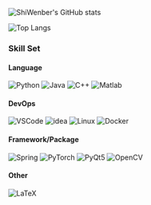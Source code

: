 <!--
**ShiWenber/ShiWenber** is a ✨ _special_ ✨ repository because its `README.md` (this file) appears on your GitHub profile.

Here are some ideas to get you started:

- 🔭 I’m currently working on ...
- 🌱 I’m currently learning ...
- 👯 I’m looking to collaborate on ...
- 🤔 I’m looking for help with ...
- 💬 Ask me about ...
- 📫 How to reach me: ...
- 😄 Pronouns: ...
- ⚡ Fun fact: ...
-->
![ShiWenber's GitHub stats](https://github-readme-stats.vercel.app/api?username=ShiWenber&include_all_commits=true&show_icons=true)

![Top Langs](https://github-readme-stats.vercel.app/api/top-langs/?username=ShiWenber&layout=compact&hide=html,typescript,css,jupyter%20notebook,ruby&langs_count=8)

### Skill Set

#### Language

![Python](https://img.shields.io/badge/Python-3776AB?style=for-the-badge&logo=python&logoColor=white)
![Java](https://custom-icon-badges.demolab.com/badge/Java-007396?style=for-the-badge&logo=java-logo-svgrepo-com&logoColor=white)
![C++](https://img.shields.io/badge/C++-00599C?style=for-the-badge&logo=C%2B%2B&logoColor=white)
![Matlab](https://custom-icon-badges.demolab.com/badge/Matlab-0076A8?style=for-the-badge&logo=file_type_matlab_icon_130398(1)(1)(1)&logoColor=white)

#### DevOps

![VSCode](https://img.shields.io/badge/VSCode-007ACC?style=for-the-badge&logo=visual-studio-code&logoColor=white)
![idea](https://img.shields.io/badge/idea-000000?style=for-the-badge&logo=IntelliJ-IDEA&logoColor=white)
![Linux](https://img.shields.io/badge/Linux-FCC624?style=for-the-badge&logo=linux&logoColor=white)
![Docker](https://img.shields.io/badge/Docker-2496ED?style=for-the-badge&logo=docker&logoColor=white)

#### Framework/Package

![Spring](https://img.shields.io/badge/Spring-6DB33F?style=for-the-badge&logo=spring&logoColor=white)
![PyTorch](https://img.shields.io/badge/PyTorch-EE4C2C?style=for-the-badge&logo=pytorch&logoColor=white)
![PyQt5](https://img.shields.io/badge/PyQt5-41CD52?style=for-the-badge&logo=qt&logoColor=white)
![OpenCV](https://img.shields.io/badge/OpenCV-5C3EE8?style=for-the-badge&logo=opencv&logoColor=white)

#### Other

![LaTeX](https://img.shields.io/badge/LaTeX-008080?style=for-the-badge&logo=latex&logoColor=white)